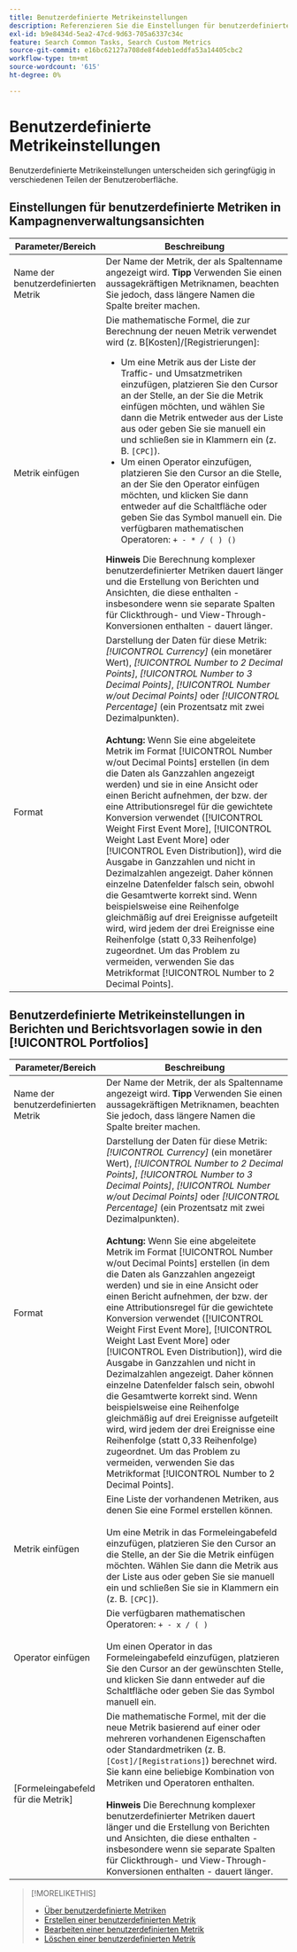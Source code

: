 ```yaml
---
title: Benutzerdefinierte Metrikeinstellungen
description: Referenzieren Sie die Einstellungen für benutzerdefinierte Metriken, die anhand von Standardmetriken berechnet werden.
exl-id: b9e8434d-5ea2-47cd-9d63-705a6337c34c
feature: Search Common Tasks, Search Custom Metrics
source-git-commit: e16bc62127a708de8f4deb1eddfa53a14405cbc2
workflow-type: tm+mt
source-wordcount: '615'
ht-degree: 0%

---
```


# Benutzerdefinierte Metrikeinstellungen

Benutzerdefinierte Metrikeinstellungen unterscheiden sich geringfügig in verschiedenen Teilen der Benutzeroberfläche.

## Einstellungen für benutzerdefinierte Metriken in Kampagnenverwaltungsansichten

| Parameter/Bereich | Beschreibung |
|----|----|
| Name der benutzerdefinierten Metrik | Der Name der Metrik, der als Spaltenname angezeigt wird. <b>Tipp</b> Verwenden Sie einen aussagekräftigen Metriknamen, beachten Sie jedoch, dass längere Namen die Spalte breiter machen. |
| Metrik einfügen | Die mathematische Formel, die zur Berechnung der neuen Metrik verwendet wird (z. B[Kosten]/[Registrierungen]:<ul><li>Um eine Metrik aus der Liste der Traffic- und Umsatzmetriken einzufügen, platzieren Sie den Cursor an der Stelle, an der Sie die Metrik einfügen möchten, und wählen Sie dann die Metrik entweder aus der Liste aus oder geben Sie sie manuell ein und schließen sie in Klammern ein (z. B. `[CPC]`).</li><li>Um einen Operator einzufügen, platzieren Sie den Cursor an die Stelle, an der Sie den Operator einfügen möchten, und klicken Sie dann entweder auf die Schaltfläche oder geben Sie das Symbol manuell ein. Die verfügbaren mathematischen Operatoren: `+ - * / ( ) ()`</li></ul><b>Hinweis</b> Die Berechnung komplexer benutzerdefinierter Metriken dauert länger und die Erstellung von Berichten und Ansichten, die diese enthalten - insbesondere wenn sie separate Spalten für Clickthrough- und View-Through-Konversionen enthalten - dauert länger. |
| Format | Darstellung der Daten für diese Metrik: *[!UICONTROL Currency]* (ein monetärer Wert), *[!UICONTROL Number to 2 Decimal Points]*, *[!UICONTROL Number to 3 Decimal Points]*, *[!UICONTROL Number w/out Decimal Points]* oder *[!UICONTROL Percentage]* (ein Prozentsatz mit zwei Dezimalpunkten).<br><br><b>Achtung:</b> Wenn Sie eine abgeleitete Metrik im Format [!UICONTROL Number w/out Decimal Points] erstellen (in dem die Daten als Ganzzahlen angezeigt werden) und sie in eine Ansicht oder einen Bericht aufnehmen, der bzw. der eine Attributionsregel für die gewichtete Konversion verwendet ([!UICONTROL Weight First Event More], [!UICONTROL Weight Last Event More] oder [!UICONTROL Even Distribution]), wird die Ausgabe in Ganzzahlen und nicht in Dezimalzahlen angezeigt. Daher können einzelne Datenfelder falsch sein, obwohl die Gesamtwerte korrekt sind. Wenn beispielsweise eine Reihenfolge gleichmäßig auf drei Ereignisse aufgeteilt wird, wird jedem der drei Ereignisse eine Reihenfolge (statt 0,33 Reihenfolge) zugeordnet. Um das Problem zu vermeiden, verwenden Sie das Metrikformat [!UICONTROL Number to 2 Decimal Points]. |

## Benutzerdefinierte Metrikeinstellungen in Berichten und Berichtsvorlagen sowie in den [!UICONTROL Portfolios]

| Parameter/Bereich | Beschreibung |
|----|----|
| Name der benutzerdefinierten Metrik | Der Name der Metrik, der als Spaltenname angezeigt wird. <b>Tipp</b> Verwenden Sie einen aussagekräftigen Metriknamen, beachten Sie jedoch, dass längere Namen die Spalte breiter machen. |
| Format | Darstellung der Daten für diese Metrik: *[!UICONTROL Currency]* (ein monetärer Wert), *[!UICONTROL Number to 2 Decimal Points]*, *[!UICONTROL Number to 3 Decimal Points]*, *[!UICONTROL Number w/out Decimal Points]* oder *[!UICONTROL Percentage]* (ein Prozentsatz mit zwei Dezimalpunkten).<br><br><b>Achtung:</b> Wenn Sie eine abgeleitete Metrik im Format [!UICONTROL Number w/out Decimal Points] erstellen (in dem die Daten als Ganzzahlen angezeigt werden) und sie in eine Ansicht oder einen Bericht aufnehmen, der bzw. der eine Attributionsregel für die gewichtete Konversion verwendet ([!UICONTROL Weight First Event More], [!UICONTROL Weight Last Event More] oder [!UICONTROL Even Distribution]), wird die Ausgabe in Ganzzahlen und nicht in Dezimalzahlen angezeigt. Daher können einzelne Datenfelder falsch sein, obwohl die Gesamtwerte korrekt sind. Wenn beispielsweise eine Reihenfolge gleichmäßig auf drei Ereignisse aufgeteilt wird, wird jedem der drei Ereignisse eine Reihenfolge (statt 0,33 Reihenfolge) zugeordnet. Um das Problem zu vermeiden, verwenden Sie das Metrikformat [!UICONTROL Number to 2 Decimal Points]. |
| Metrik einfügen | Eine Liste der vorhandenen Metriken, aus denen Sie eine Formel erstellen können.<br><br>Um eine Metrik in das Formeleingabefeld einzufügen, platzieren Sie den Cursor an die Stelle, an der Sie die Metrik einfügen möchten. Wählen Sie dann die Metrik aus der Liste aus oder geben Sie sie manuell ein und schließen Sie sie in Klammern ein (z. B. `[CPC]`). |
| Operator einfügen | Die verfügbaren mathematischen Operatoren: `+ - x / ( )`<br><br>Um einen Operator in das Formeleingabefeld einzufügen, platzieren Sie den Cursor an der gewünschten Stelle, und klicken Sie dann entweder auf die Schaltfläche oder geben Sie das Symbol manuell ein. |
| [Formeleingabefeld für die Metrik] | Die mathematische Formel, mit der die neue Metrik basierend auf einer oder mehreren vorhandenen Eigenschaften oder Standardmetriken (z. B. `[Cost]/[Registrations]`) berechnet wird. Sie kann eine beliebige Kombination von Metriken und Operatoren enthalten.<br><br><b>Hinweis</b> Die Berechnung komplexer benutzerdefinierter Metriken dauert länger und die Erstellung von Berichten und Ansichten, die diese enthalten - insbesondere wenn sie separate Spalten für Clickthrough- und View-Through-Konversionen enthalten - dauert länger. |

>[!MORELIKETHIS]
>
>* [Über benutzerdefinierte Metriken](custom-metric-about.md)
>* [Erstellen einer benutzerdefinierten Metrik](custom-metric-create.md)
>* [Bearbeiten einer benutzerdefinierten Metrik](custom-metric-edit.md)
>* [Löschen einer benutzerdefinierten Metrik](custom-metric-delete.md)
